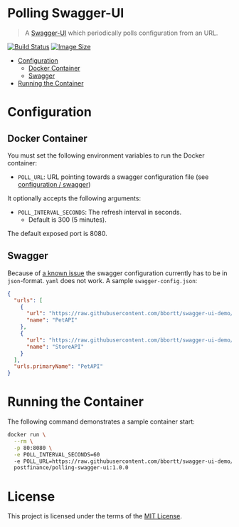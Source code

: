 Polling Swagger-UI
===

> A [Swagger-UI](https://github.com/swagger-api/swagger-ui) which periodically polls configuration from an URL.

[![Build Status](https://github.com/postfinance/polling-swagger-ui/workflows/build/badge.svg)](https://github.com/postfinance/polling-swagger-ui/actions)
[![Image Size](https://img.shields.io/docker/image-size/postfinance/polling-swagger-ui?sort=semver)](https://hub.docker.com/r/postfinance/polling-swagger-ui)

* [Configuration](#configuration)
    * [Docker Container](#docker-container)
    * [Swagger](#swagger)
* [Running the Container](#running-the-container)

# Configuration

## Docker Container

You must set the following environment variables to run the Docker container:

* `POLL_URL`: URL pointing towards a swagger configuration file (see [configuration / swagger](#swagger))

It optionally accepts the following arguments:

* `POLL_INTERVAL_SECONDS`: The refresh interval in seconds.
    * Default is 300 (5 minutes).

The default exposed port is 8080.

## Swagger

Because of [a known issue](https://github.com/swagger-api/swagger-ui/issues/6019#issuecomment-916245096) the swagger
configuration currently has to be in `json`-format. `yaml` does not work. A sample `swagger-config.json`:

```json
{
  "urls": [
    {
      "url": "https://raw.githubusercontent.com/bbortt/swagger-ui-demo/master/files/pet-api.json",
      "name": "PetAPI"
    },
    {
      "url": "https://raw.githubusercontent.com/bbortt/swagger-ui-demo/master/files/store-api.json",
      "name": "StoreAPI"
    }
  ],
  "urls.primaryName": "PetAPI"
}
```

# Running the Container

The following command demonstrates a sample container start:

```bash
docker run \
  --rm \
  -p 80:8080 \
  -e POLL_INTERVAL_SECONDS=60
  -e POLL_URL=https://raw.githubusercontent.com/bbortt/swagger-ui-demo/master/swagger-config.json \
  postfinance/polling-swagger-ui:1.0.0
```

# License

This project is licensed under the terms of
the [MIT License](https://github.com/postfinance/polling-swagger-ui/blob/canary/LICENSE).
